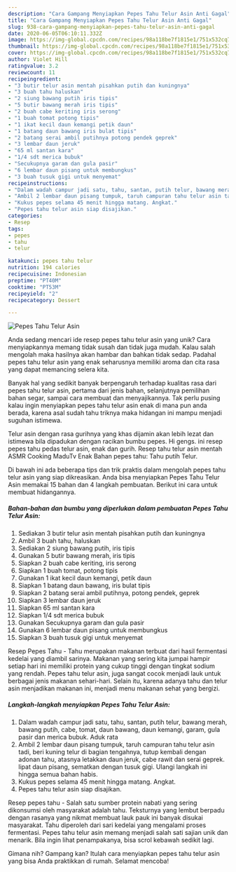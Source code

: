 ```yaml
---
description: "Cara Gampang Menyiapkan Pepes Tahu Telur Asin Anti Gagal"
title: "Cara Gampang Menyiapkan Pepes Tahu Telur Asin Anti Gagal"
slug: 938-cara-gampang-menyiapkan-pepes-tahu-telur-asin-anti-gagal
date: 2020-06-05T06:10:11.332Z
image: https://img-global.cpcdn.com/recipes/98a118be7f1815e1/751x532cq70/pepes-tahu-telur-asin-foto-resep-utama.jpg
thumbnail: https://img-global.cpcdn.com/recipes/98a118be7f1815e1/751x532cq70/pepes-tahu-telur-asin-foto-resep-utama.jpg
cover: https://img-global.cpcdn.com/recipes/98a118be7f1815e1/751x532cq70/pepes-tahu-telur-asin-foto-resep-utama.jpg
author: Violet Hill
ratingvalue: 3.2
reviewcount: 11
recipeingredient:
- "3 butir telur asin mentah pisahkan putih dan kuningnya"
- "3 buah tahu haluskan"
- "2 siung bawang putih iris tipis"
- "5 butir bawang merah iris tipis"
- "2 buah cabe keriting iris serong"
- "1 buah tomat potong tipis"
- "1 ikat kecil daun kemangi petik daun"
- "1 batang daun bawang iris bulat tipis"
- "2 batang serai ambil putihnya potong pendek geprek"
- "3 lembar daun jeruk"
- "65 ml santan kara"
- "1/4 sdt merica bubuk"
- "Secukupnya garam dan gula pasir"
- "6 lembar daun pisang untuk membungkus"
- "3 buah tusuk gigi untuk menyemat"
recipeinstructions:
- "Dalam wadah campur jadi satu, tahu, santan, putih telur, bawang merah, bawang putih, cabe, tomat, daun bawang, daun kemangi, garam, gula pasir dan merica bubuk. Aduk rata"
- "Ambil 2 lembar daun pisang tumpuk, taruh campuran tahu telur asin tadi, beri kuning telur di bagian tengahnya, tutup kembali dengan adonan tahu, atasnya letakkan daun jeruk, cabe rawit dan serai geprek. lipat daun pisang, sematkan dengan tusuk gigi. Ulangi langkah ini hingga semua bahan habis."
- "Kukus pepes selama 45 menit hingga matang. Angkat."
- "Pepes tahu telur asin siap disajikan."
categories:
- Resep
tags:
- pepes
- tahu
- telur

katakunci: pepes tahu telur 
nutrition: 194 calories
recipecuisine: Indonesian
preptime: "PT40M"
cooktime: "PT53M"
recipeyield: "2"
recipecategory: Dessert

---
```



![Pepes Tahu Telur Asin](https://img-global.cpcdn.com/recipes/98a118be7f1815e1/751x532cq70/pepes-tahu-telur-asin-foto-resep-utama.jpg)

Anda sedang mencari ide resep pepes tahu telur asin yang unik? Cara menyiapkannya memang tidak susah dan tidak juga mudah. Kalau salah mengolah maka hasilnya akan hambar dan bahkan tidak sedap. Padahal pepes tahu telur asin yang enak seharusnya memiliki aroma dan cita rasa yang dapat memancing selera kita.

Banyak hal yang sedikit banyak berpengaruh terhadap kualitas rasa dari pepes tahu telur asin, pertama dari jenis bahan, selanjutnya pemilihan bahan segar, sampai cara membuat dan menyajikannya. Tak perlu pusing kalau ingin menyiapkan pepes tahu telur asin enak di mana pun anda berada, karena asal sudah tahu triknya maka hidangan ini mampu menjadi suguhan istimewa.

Telur asin dengan rasa gurihnya yang khas dijamin akan lebih lezat dan istimewa bila dipadukan dengan racikan bumbu pepes. Hi gengs. ini resep pepes tahu pedas telur asin, enak dan gurih. Resep tahu telur asin mentah ASMR Cooking MaduTv Enak Bahan pepes tahu: Tahu putih Telur.


Di bawah ini ada beberapa tips dan trik praktis dalam mengolah pepes tahu telur asin yang siap dikreasikan. Anda bisa menyiapkan Pepes Tahu Telur Asin memakai 15 bahan dan 4 langkah pembuatan. Berikut ini cara untuk membuat hidangannya.

<!--inarticleads1-->

##### Bahan-bahan dan bumbu yang diperlukan dalam pembuatan Pepes Tahu Telur Asin:

1. Sediakan 3 butir telur asin mentah pisahkan putih dan kuningnya
1. Ambil 3 buah tahu, haluskan
1. Sediakan 2 siung bawang putih, iris tipis
1. Gunakan 5 butir bawang merah, iris tipis
1. Siapkan 2 buah cabe keriting, iris serong
1. Siapkan 1 buah tomat, potong tipis
1. Gunakan 1 ikat kecil daun kemangi, petik daun
1. Siapkan 1 batang daun bawang, iris bulat tipis
1. Siapkan 2 batang serai ambil putihnya, potong pendek, geprek
1. Siapkan 3 lembar daun jeruk
1. Siapkan 65 ml santan kara
1. Siapkan 1/4 sdt merica bubuk
1. Gunakan Secukupnya garam dan gula pasir
1. Gunakan 6 lembar daun pisang untuk membungkus
1. Siapkan 3 buah tusuk gigi untuk menyemat


Resep Pepes Tahu - Tahu merupakan makanan terbuat dari hasil fermentasi kedelai yang diambil sarinya. Makanan yang sering kita jumpai hampir setiap hari ini memiliki protein yang cukup tinggi dengan tingkat sodium yang rendah. Pepes tahu telur asin, juga sangat cocok menjadi lauk untuk berbagai jenis makanan sehari-hari. Selain itu, karena adanya tahu dan telur asin menjadikan makanan ini, menjadi menu makanan sehat yang bergizi. 

<!--inarticleads2-->

##### Langkah-langkah menyiapkan Pepes Tahu Telur Asin:

1. Dalam wadah campur jadi satu, tahu, santan, putih telur, bawang merah, bawang putih, cabe, tomat, daun bawang, daun kemangi, garam, gula pasir dan merica bubuk. Aduk rata
1. Ambil 2 lembar daun pisang tumpuk, taruh campuran tahu telur asin tadi, beri kuning telur di bagian tengahnya, tutup kembali dengan adonan tahu, atasnya letakkan daun jeruk, cabe rawit dan serai geprek. lipat daun pisang, sematkan dengan tusuk gigi. Ulangi langkah ini hingga semua bahan habis.
1. Kukus pepes selama 45 menit hingga matang. Angkat.
1. Pepes tahu telur asin siap disajikan.


Resep pepes tahu - Salah satu sumber protein nabati yang sering dikonsumsi oleh masyarakat adalah tahu. Teksturnya yang lembut berpadu dengan rasanya yang nikmat membuat lauk pauk ini banyak disukai masyarakat. Tahu diperoleh dari sari kedelai yang mengalami proses fermentasi. Pepes tahu telur asin memang menjadi salah sati sajian unik dan menarik. Bila ingin lihat penampakanya, bisa scrol kebawah sedikit lagi. 

Gimana nih? Gampang kan? Itulah cara menyiapkan pepes tahu telur asin yang bisa Anda praktikkan di rumah. Selamat mencoba!
